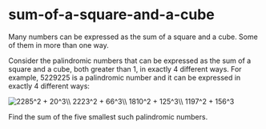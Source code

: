 # sum-of-a-square-and-a-cube
Many numbers can be expressed as the sum of a square and a cube. Some of them in more than one way.

Consider the palindromic numbers that can be expressed as the sum of a square and a cube, both greater than 1, in exactly 4 different ways.
For example, 5229225 is a palindromic number and it can be expressed in exactly 4 different ways:

<img src="https://latex.codecogs.com/png.latex?\bg_black&space;\fn_cm&space;2285^2&space;&plus;&space;20^3\\&space;2223^2&space;&plus;&space;66^3\\&space;1810^2&space;&plus;&space;125^3\\&space;1197^2&space;&plus;&space;156^3" title="2285^2 + 20^3\\ 2223^2 + 66^3\\ 1810^2 + 125^3\\ 1197^2 + 156^3" />

Find the sum of the five smallest such palindromic numbers.
